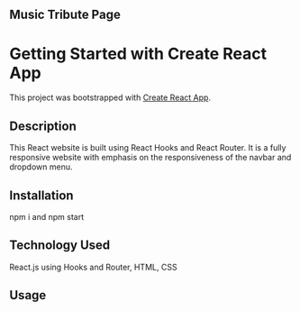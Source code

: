 ## Music Tribute Page

# Getting Started with Create React App

This project was bootstrapped with [Create React App](https://github.com/facebook/create-react-app).

## Description

This React website is built using React Hooks and React Router. It is a fully responsive website with emphasis on the responsiveness of the navbar and dropdown menu. 

## Installation

npm i and npm start

## Technology Used

React.js using Hooks and Router, HTML, CSS


## Usage

